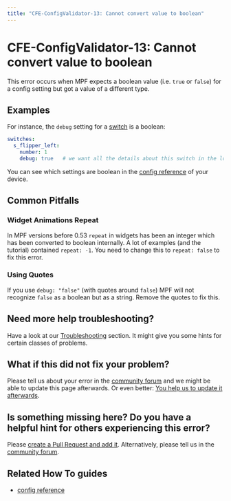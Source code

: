 ```yaml
---
title: "CFE-ConfigValidator-13: Cannot convert value to boolean"
---
```


# CFE-ConfigValidator-13: Cannot convert value to boolean

This error occurs when MPF expects a boolean value (i.e. `true` or
`false`) for a config setting but got a value of a different type.

## Examples

For instance, the `debug` setting for a
[switch](../config/switches.md) is a boolean:

``` yaml
switches:
  s_flipper_left:
    number: 1
    debug: true   # we want all the details about this switch in the logs
```

You can see which settings are boolean in the
[config reference](../config/index.md) of your
device.

## Common Pitfalls

### Widget Animations Repeat

In MPF versions before 0.53 `repeat` in widgets has been an integer
which has been converted to boolean internally. A lot of examples (and
the tutorial) contained `repeat: -1`. You need to change this to
`repeat: false` to fix this error.

### Using Quotes

If you use `debug: "false"` (with quotes around `false`) MPF will not
recognize `false` as a boolean but as a string. Remove the quotes to fix
this.

## Need more help troubleshooting?

Have a look at our [Troubleshooting](../troubleshooting/index.md) section. It might give you some hints for certain classes of
problems.

## What if this did not fix your problem?

Please tell us about your error in the [community forum](../community/index.md) and we might
be able to update this page afterwards. Or even better:
[You help us to update it afterwards](../about/help_docs.md).

## Is something missing here? Do you have a helpful hint for others experiencing this error?

Please
[create a Pull Request and add it](../about/help_docs.md). Alternatively, please tell us in the [community forum](../community/index.md).

## Related How To guides

* [config reference](../config/index.md)
